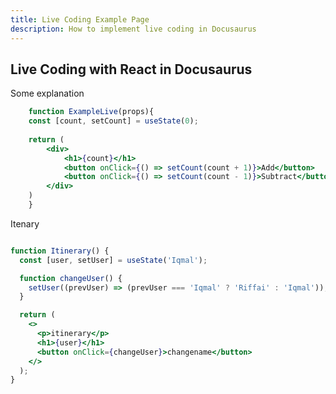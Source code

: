 ```yaml
---
title: Live Coding Example Page
description: How to implement live coding in Docusaurus
---
```


## Live Coding with React in Docusaurus

Some explanation

```jsx live
    function ExampleLive(props){
    const [count, setCount] = useState(0);
    
    return (
        <div>
            <h1>{count}</h1>
            <button onClick={() => setCount(count + 1)}>Add</button>
            <button onClick={() => setCount(count - 1)}>Subtract</button>
        </div>
    )
    }

```


Itenary

```jsx live

function Itinerary() {
  const [user, setUser] = useState('Iqmal');

  function changeUser() {
    setUser((prevUser) => (prevUser === 'Iqmal' ? 'Riffai' : 'Iqmal'));
  }

  return (
    <>
      <p>itinerary</p>
      <h1>{user}</h1>
      <button onClick={changeUser}>changename</button>
    </>
  );
}

```
<!-- <iframe  style={{ height: "300px", width: "100%" }} scrolling="no" title="Untitled" src="https://codepen.io/iqmalr/embed/abMQaGX?default-tab=html%2Cresult" frameborder="no" loading="lazy" allowtransparency="true" allowfullscreen="true">
  See the Pen <a href="https://codepen.io/iqmalr/pen/abMQaGX">
  Untitled</a> by iqmalr (<a href="https://codepen.io/iqmalr">@iqmalr</a>)
  on <a href="https://codepen.io">CodePen</a>.
</iframe> -->